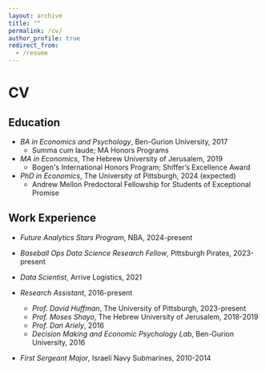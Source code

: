 ```yaml
---
layout: archive
title: ""
permalink: /cv/
author_profile: true
redirect_from:
  - /resume
---
```

# CV

## Education
* _BA in Economics and Psychology_, Ben-Gurion University, 2017
  * Summa cum laude; MA Honors Programs
* _MA in Economics_, The Hebrew University of Jerusalem, 2019
  * Bogen's International Honors Program; Shiffer’s Excellence Award
* _PhD in Economics_, The University of Pittsburgh, 2024 (expected)
  * Andrew Mellon Predoctoral Fellowship for Students of Exceptional Promise

## Work Experience
* _Future Analytics Stars Program_, NBA, 2024-present

* _Baseball Ops Data Science Research Fellow_, Pittsburgh Pirates, 2023-present
  
* _Data Scientist_, Arrive Logistics, 2021
  
* _Research Assistant_, 2016-present
  * _Prof. David Huffman_, The University of Pittsburgh, 2023-present
  * _Prof. Moses Shayo_, The Hebrew University of Jerusalem, 2018-2019
  * _Prof. Dan Ariely_, 2016 
  * _Decision Making and Economic Psychology Lab_, Ben-Gurion University, 2016

* _First Sergeant Major_, Israeli Navy Submarines, 2010-2014
